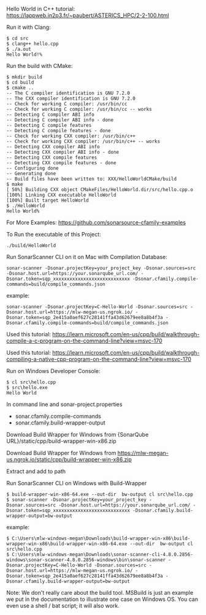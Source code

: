 Hello World in C++ tutorial: https://lappweb.in2p3.fr/~paubert/ASTERICS_HPC/2-2-100.html

Run it with Clang: 
```
$ cd src
$ clang++ hello.cpp
$ ./a.out
Hello World!%
```

Run the build with CMake:
```
$ mkdir build
$ cd build
$ cmake ..
-- The C compiler identification is GNU 7.2.0
-- The CXX compiler identification is GNU 7.2.0
-- Check for working C compiler: /usr/bin/cc
-- Check for working C compiler: /usr/bin/cc -- works
-- Detecting C compiler ABI info
-- Detecting C compiler ABI info - done
-- Detecting C compile features
-- Detecting C compile features - done
-- Check for working CXX compiler: /usr/bin/c++
-- Check for working CXX compiler: /usr/bin/c++ -- works
-- Detecting CXX compiler ABI info
-- Detecting CXX compiler ABI info - done
-- Detecting CXX compile features
-- Detecting CXX compile features - done
-- Configuring done
-- Generating done
-- Build files have been written to: XXX/HelloWorldCMake/build
$ make
[ 50%] Building CXX object CMakeFiles/HelloWorld.dir/src/hello.cpp.o
[100%] Linking CXX executable HelloWorld
[100%] Built target HelloWorld
$ ./HelloWorld
Hello World%
```


For More Examples: 
https://github.com/sonarsource-cfamily-examples


To Run the executable of this Project:
```
./build/HelloWorld
```

Run SonarScanner CLI on it on Mac with Compilation Database:
```
sonar-scanner -Dsonar.projectKey=your_project_key -Dsonar.sources=src -Dsonar.host.url=https://your.sonarqube_url.com/ -Dsonar.token=sqp_xxxxxxxxxxxxxxxxxxxxxxxxxxxx -Dsonar.cfamily.compile-commands=build/compile_commands.json
```
example: 
```
sonar-scanner -Dsonar.projectKey=C-Hello-World -Dsonar.sources=src -Dsonar.host.url=https://mlw-megan-us.ngrok.io/ -Dsonar.token=sqp_2e415a0aef627c28141ffa43d62679ee8a8b4f3a -Dsonar.cfamily.compile-commands=build/compile_commands.json
```

Used this tutorial: https://learn.microsoft.com/en-us/cpp/build/walkthrough-compile-a-c-program-on-the-command-line?view=msvc-170

Used this tutorial: https://learn.microsoft.com/en-us/cpp/build/walkthrough-compiling-a-native-cpp-program-on-the-command-line?view=msvc-170

Run on Windows Developer Console:
```
$ cl src\hello.cpp
$ src\hello.exe
Hello World
```

In command line and sonar-project.properties
- sonar.cfamily.compile-commands
- sonar.cfamily.build-wrapper-output

Download Build Wrapper for Windows from {SonarQube URL}/static/cpp/build-wrapper-win-x86.zip

Download Build Wrapper for Windows from https://mlw-megan-us.ngrok.io/static/cpp/build-wrapper-win-x86.zip

Extract and add to path 

Run SonarScanner CLI on Windows with Build-Wrapper
```
$ build-wrapper-win-x86-64.exe --out-dir  bw-output cl src\hello.cpp
$ sonar-scanner -Dsonar.projectKey=your_project_key -Dsonar.sources=src -Dsonar.host.url=https://your.sonarqube_url.com/ -Dsonar.token=sqp_xxxxxxxxxxxxxxxxxxxxxxxxxxxx -Dsonar.cfamily.build-wrapper-output=bw-output

```
example: 
```
$ C:\Users\mlw-windows-megan\Downloads\build-wrapper-win-x86\build-wrapper-win-x86\build-wrapper-win-x86-64.exe --out-dir  bw-output cl src\hello.cpp
$ C:\Users\mlw-windows-megan\Downloads\sonar-scanner-cli-4.8.0.2856-windows\sonar-scanner-4.8.0.2856-windows\bin\sonar-scanner -Dsonar.projectKey=C-Hello-World -Dsonar.sources=src -Dsonar.host.url=https://mlw-megan-us.ngrok.io/ -Dsonar.token=sqp_2e415a0aef627c28141ffa43d62679ee8a8b4f3a -Dsonar.cfamily.build-wrapper-output=bw-output

```

Note: We don't really care about the build tool. MSBuild is just an example we put in the documentation to illustrate one case on Windows OS. You can even use a shell / bat script; it will also work.